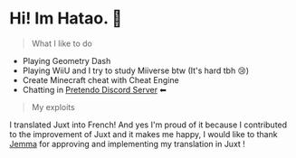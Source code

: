 # Hi! Im Hatao. 👋

> What I like to do

- Playing Geometry Dash
- Playing WiiU and I try to study Miiverse btw (It's hard tbh 😢)
- Create Minecraft cheat with Cheat Engine
- Chatting in [Pretendo Discord Server](https://invite.gg/pretendo) ⬅

> My exploits

I translated Juxt into French! And yes I'm proud of it because I contributed to the improvement of Juxt and it makes me happy, I would like to thank [Jemma](https://github.com/CaramelKat) for approving and implementing my translation in Juxt ! 
